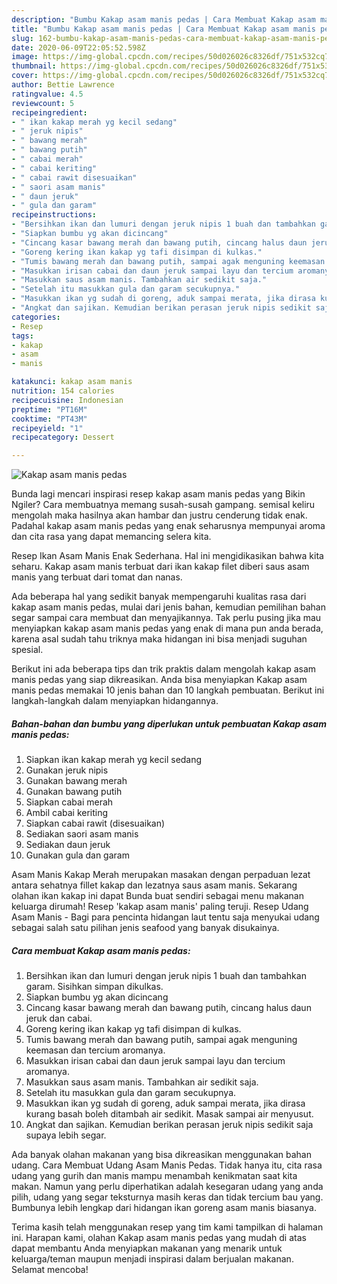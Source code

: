 ```yaml
---
description: "Bumbu Kakap asam manis pedas | Cara Membuat Kakap asam manis pedas Yang Mudah Dan Praktis"
title: "Bumbu Kakap asam manis pedas | Cara Membuat Kakap asam manis pedas Yang Mudah Dan Praktis"
slug: 162-bumbu-kakap-asam-manis-pedas-cara-membuat-kakap-asam-manis-pedas-yang-mudah-dan-praktis
date: 2020-06-09T22:05:52.598Z
image: https://img-global.cpcdn.com/recipes/50d026026c8326df/751x532cq70/kakap-asam-manis-pedas-foto-resep-utama.jpg
thumbnail: https://img-global.cpcdn.com/recipes/50d026026c8326df/751x532cq70/kakap-asam-manis-pedas-foto-resep-utama.jpg
cover: https://img-global.cpcdn.com/recipes/50d026026c8326df/751x532cq70/kakap-asam-manis-pedas-foto-resep-utama.jpg
author: Bettie Lawrence
ratingvalue: 4.5
reviewcount: 5
recipeingredient:
- " ikan kakap merah yg kecil sedang"
- " jeruk nipis"
- " bawang merah"
- " bawang putih"
- " cabai merah"
- " cabai keriting"
- " cabai rawit disesuaikan"
- " saori asam manis"
- " daun jeruk"
- " gula dan garam"
recipeinstructions:
- "Bersihkan ikan dan lumuri dengan jeruk nipis 1 buah dan tambahkan garam. Sisihkan simpan dikulkas."
- "Siapkan bumbu yg akan dicincang"
- "Cincang kasar bawang merah dan bawang putih, cincang halus daun jeruk dan cabai."
- "Goreng kering ikan kakap yg tafi disimpan di kulkas."
- "Tumis bawang merah dan bawang putih, sampai agak menguning keemasan dan tercium aromanya."
- "Masukkan irisan cabai dan daun jeruk sampai layu dan tercium aromanya."
- "Masukkan saus asam manis. Tambahkan air sedikit saja."
- "Setelah itu masukkan gula dan garam secukupnya."
- "Masukkan ikan yg sudah di goreng, aduk sampai merata, jika dirasa kurang basah boleh ditambah air sedikit. Masak sampai air menyusut."
- "Angkat dan sajikan. Kemudian berikan perasan jeruk nipis sedikit saja supaya lebih segar."
categories:
- Resep
tags:
- kakap
- asam
- manis

katakunci: kakap asam manis 
nutrition: 154 calories
recipecuisine: Indonesian
preptime: "PT16M"
cooktime: "PT43M"
recipeyield: "1"
recipecategory: Dessert

---
```



![Kakap asam manis pedas](https://img-global.cpcdn.com/recipes/50d026026c8326df/751x532cq70/kakap-asam-manis-pedas-foto-resep-utama.jpg)

Bunda lagi mencari inspirasi resep kakap asam manis pedas yang Bikin Ngiler? Cara membuatnya memang susah-susah gampang. semisal keliru mengolah maka hasilnya akan hambar dan justru cenderung tidak enak. Padahal kakap asam manis pedas yang enak seharusnya mempunyai aroma dan cita rasa yang dapat memancing selera kita.

Resep Ikan Asam Manis Enak Sederhana. Hal ini mengidikasikan bahwa kita seharu. Kakap asam manis terbuat dari ikan kakap filet diberi saus asam manis yang terbuat dari tomat dan nanas.

Ada beberapa hal yang sedikit banyak mempengaruhi kualitas rasa dari kakap asam manis pedas, mulai dari jenis bahan, kemudian pemilihan bahan segar sampai cara membuat dan menyajikannya. Tak perlu pusing jika mau menyiapkan kakap asam manis pedas yang enak di mana pun anda berada, karena asal sudah tahu triknya maka hidangan ini bisa menjadi suguhan spesial.


Berikut ini ada beberapa tips dan trik praktis dalam mengolah kakap asam manis pedas yang siap dikreasikan. Anda bisa menyiapkan Kakap asam manis pedas memakai 10 jenis bahan dan 10 langkah pembuatan. Berikut ini langkah-langkah dalam menyiapkan hidangannya.

<!--inarticleads1-->

##### Bahan-bahan dan bumbu yang diperlukan untuk pembuatan Kakap asam manis pedas:

1. Siapkan  ikan kakap merah yg kecil sedang
1. Gunakan  jeruk nipis
1. Gunakan  bawang merah
1. Gunakan  bawang putih
1. Siapkan  cabai merah
1. Ambil  cabai keriting
1. Siapkan  cabai rawit (disesuaikan)
1. Sediakan  saori asam manis
1. Sediakan  daun jeruk
1. Gunakan  gula dan garam


Asam Manis Kakap Merah merupakan masakan dengan perpaduan lezat antara sehatnya fillet kakap dan lezatnya saus asam manis. Sekarang olahan ikan kakap ini dapat Bunda buat sendiri sebagai menu makanan keluarga dirumah! Resep &#39;kakap asam manis&#39; paling teruji. Resep Udang Asam Manis - Bagi para pencinta hidangan laut tentu saja menyukai udang sebagai salah satu pilihan jenis seafood yang banyak disukainya. 

<!--inarticleads2-->

##### Cara membuat Kakap asam manis pedas:

1. Bersihkan ikan dan lumuri dengan jeruk nipis 1 buah dan tambahkan garam. Sisihkan simpan dikulkas.
1. Siapkan bumbu yg akan dicincang
1. Cincang kasar bawang merah dan bawang putih, cincang halus daun jeruk dan cabai.
1. Goreng kering ikan kakap yg tafi disimpan di kulkas.
1. Tumis bawang merah dan bawang putih, sampai agak menguning keemasan dan tercium aromanya.
1. Masukkan irisan cabai dan daun jeruk sampai layu dan tercium aromanya.
1. Masukkan saus asam manis. Tambahkan air sedikit saja.
1. Setelah itu masukkan gula dan garam secukupnya.
1. Masukkan ikan yg sudah di goreng, aduk sampai merata, jika dirasa kurang basah boleh ditambah air sedikit. Masak sampai air menyusut.
1. Angkat dan sajikan. Kemudian berikan perasan jeruk nipis sedikit saja supaya lebih segar.


Ada banyak olahan makanan yang bisa dikreasikan menggunakan bahan udang. Cara Membuat Udang Asam Manis Pedas. Tidak hanya itu, cita rasa udang yang gurih dan manis mampu menambah kenikmatan saat kita makan. Namun yang perlu diperhatikan adalah kesegaran udang yang anda pilih, udang yang segar teksturnya masih keras dan tidak tercium bau yang. Bumbunya lebih lengkap dari hidangan ikan goreng asam manis biasanya. 

Terima kasih telah menggunakan resep yang tim kami tampilkan di halaman ini. Harapan kami, olahan Kakap asam manis pedas yang mudah di atas dapat membantu Anda menyiapkan makanan yang menarik untuk keluarga/teman maupun menjadi inspirasi dalam berjualan makanan. Selamat mencoba!
